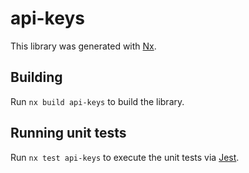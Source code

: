 # api-keys

This library was generated with [Nx](https://nx.dev).

## Building

Run `nx build api-keys` to build the library.

## Running unit tests

Run `nx test api-keys` to execute the unit tests via [Jest](https://jestjs.io).
